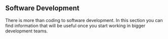 ## Software Development

There is more than coding to software development. In this section you can find information that will be useful once you start working in bigger development teams.

